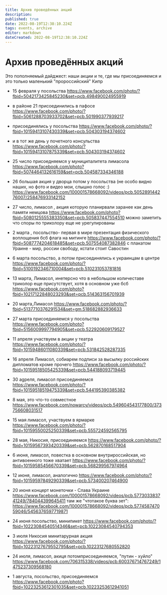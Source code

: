 ```yaml
---
title: Архив проведённых акций
description: 
published: true
date: 2022-08-19T12:38:10.224Z
tags: events, archive
editor: markdown
dateCreated: 2022-08-19T12:38:10.224Z
---
```


# Архив проведённых акций

Это пополняемый дайджест: наши акции и те, где мы присоединяемся и это только маленький "пророссийский" Кипр

- 15 февраля у посольства
https://www.facebook.com/photo/?fbid=5042173425845230&set=pcb.498490024955919

- в районе 21 присоединились в пафосе
https://www.facebook.com/photo/?fbid=5061288703933702&set=pcb.501990377939217

- присоединялись у посольства
https://www.facebook.com/photo/?fbid=10159413107430339&set=pcb.504303194374602

- и в тот же день у почетного консульства
https://www.facebook.com/photo/?fbid=10159413107875339&set=pcb.504303194374602

- 25 число присоедняемся у муниципалитета лимасола
https://www.facebook.com/photo?fbid=5074464132616159&set=pcb.504587334346188

- 26 большая акция у дворца потом у посольства (не особо видно наших, но фото и видео мои, слышно голос :)
https://www.facebook.com/100001578668092/videos/pcb.505289144276007/258476933142152

- 27 число, лимасол , акция которую планирвали заранее как день памяти немцова
https://www.facebook.com/photo?fbid=5080125555383350&set=pcb.505837447554510
можно заметить что споры по триколору еще не урегулированы

- 2 марта , посольство- первая в мире презентация  физического воплощения бсб флага на митинге 
https://www.facebook.com/photo/?fbid=5087774204618485&set=pcb.507554087382846
с плакатом Ураине - мир, россии свободу, кстати стоит Савостин

- 6 марта посольство, а потом присоединялись к украинцам в центре
https://www.facebook.com/photo/?fbid=5100192346710004&set=pcb.510231053781816

- 13 марта, Лимасол, инетерсно что в небольшом количеставе триколор еще присутствует, хотя в основном уже бсб
https://www.facebook.com/photo?fbid=10217122848023293&set=pcb.514363156701939

- 20 марта,Лимасол
https://www.facebook.com/photo/?fbid=5137710376291534&set=gm.518682882936633

- 27 марта присоединяемся у посольства
https://www.facebook.com/photo?fbid=5156009997794905&set=pcb.522920609179527

- 11 апреля участвуем в акции у театра
https://www.facebook.com/photo/?fbid=10159486011080339&set=pcb.531842528287335

- 16 апреля Лимасол, собиарем подписи за высылку российских дипломатов кроме прочего
https://www.facebook.com/photo/?fbid=10159518505425339&set=pcb.544188093719445

- 30 аgреля, лимасол присоединяемся
https://www.facebook.com/photo/?fbid=10159518519475339&set=pcb.544195390385382

- 8 мая, это что-то совместное
https://www.facebook.com/nowarcy/videos/pcb.549604543177800/373756608031517

- 15 мая лимасол, участвуем  в ярмарке
https://www.facebook.com/photo/?fbid=10159550025250339&set=pcb.555724592565795

- 28 мая, Никосия, присоединяемся
https://www.facebook.com/photo/?fbid=10159567393420339&set=pcb.562870168517904

- 6 июня, лимасол, повестка в основном внутрироссийская, но антивоенного тоже хватает
https://www.facebook.com/photo/?fbid=10159585456670339&set=pcb.568299567974964

- 12 июня, лимасол, аналогично 
https://www.facebook.com/photo/?fbid=10159597849290339&set=pcb.573400207464900

- 20 июня концерт монеточки - Слава Украине
https://www.facebook.com/100001578668092/videos/pcb.577303383741249/784044399645411
там же "чтотакое буква зет": https://www.facebook.com/100001578668092/videos/pcb.577458747059046/5456376597719871

- 24 июня посольство, минипикет
https://www.facebook.com/photo/?fbid=10223084540514346&set=pcb.10223084540794353

- 3 июля Никосия минитарурная акция
https://www.facebook.com/photo/?fbid=10223127679552795&set=pcb.10223127680552820

- 24 июля, лимасол, акиця потомприсоединяемся, "путин - хуйло"
https://www.facebook.com/706315338/videos/pcb.600376714767249/1475237309568180

- 1 августа, посольство, присоединяемся
https://www.facebook.com/photo?fbid=10223253612301035&set=pcb.10223253612941051